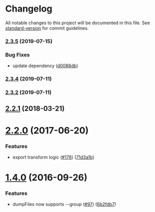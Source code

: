 # Changelog

All notable changes to this project will be documented in this file. See [standard-version](https://github.com/conventional-changelog/standard-version) for commit guidelines.

### [2.3.5](https://github.com/npm/etcetera/compare/v2.3.4...v2.3.5) (2019-07-15)


### Bug Fixes

* update dependency ([d0088db](https://github.com/npm/etcetera/commit/d0088db))



### [2.3.4](https://github.com/npm/etcetera/compare/v2.3.3...v2.3.4) (2019-07-11)



### [2.3.2](https://github.com/npm/etcetera/compare/v2.3.1...v2.3.2) (2019-07-11)



<a name="2.2.1"></a>
## [2.2.1](https://github.com/npm/etcetera/compare/v2.2.0...v2.2.1) (2018-03-21)



<a name="2.2.0"></a>
# [2.2.0](https://github.com/npm/etcetera/compare/v2.1.0...v2.2.0) (2017-06-20)


### Features

* export transform logic ([#178](https://github.com/npm/etcetera/issues/178)) ([71d3a1b](https://github.com/npm/etcetera/commit/71d3a1b))



<a name="1.4.0"></a>
# [1.4.0](https://github.com/npm/etcetera/compare/v1.3.1...v1.4.0) (2016-09-26)


### Features

* dumpFiles now supports --group ([#97](https://github.com/npm/etcetera/issues/97)) ([6b2fdb7](https://github.com/npm/etcetera/commit/6b2fdb7))
